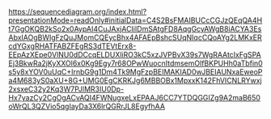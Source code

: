 https://sequencediagram.org/index.html?presentationMode=readOnly#initialData=C4S2BsFMAIBUCcCGJzQEqQA4Ht7GgOKQB2kSo2x0AypAI4CuJAxjACIiIDmSAtgFD8AqgGcyAWgB8iACYA3EsAbxIAOgBWIgFzQuJMomCQEycBhx4AFAEpBshcSUqNIqcCQoAYg2LMKxERcdYGxgRHATFABZFEgRS3dTEVtErx8-EEpAzXEpe0VlNU0dDCcqELDUXliRO3kC5xzJVPBvX39s7WgRAAtcIxFgSPAEj3BkwRa2jKyXXOl6x0Kg9Egy7r68OPwWuocnItdmsemOlfBKPUHh0aTbfin0s5y8xYOV0uUqC+IrnbG9g1Dm4Tk9MgFzpBEIMAKIAD0wJBEIAUNxaEweoPa4M683yS0aXU+8G+UMG0EgCKRKJg6MBBOBx1MpxxK142FhVICNLRYwxj2xsxeC32y2Kq3W7PJlMR3IU0Dp-Hx7yazCy2CgOgACvAQI4FWNugxeLxEPAAJ6CC7YTDQGGIZg9A2maB650oWrQL3QZVio5qgIayDa3X6lrQGRrJL8EgyfhAA